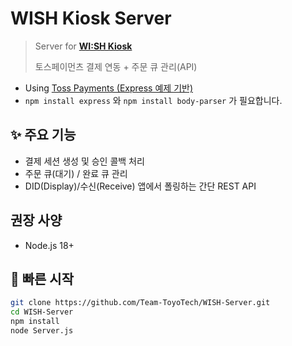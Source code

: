 # WISH Kiosk Server

> Server for **[WI:SH Kiosk](https://github.com/Team-ToyoTech/WISH-Kiosk)**
> 
> 토스페이먼츠 결제 연동 + 주문 큐 관리(API)

- Using [Toss Payments (Express 예제 기반)](https://github.com/tosspayments/tosspayments-sample/tree/main/express-javascript)
- `npm install express` 와 `npm install body-parser` 가 필요합니다.  

## ✨ 주요 기능
- 결제 세션 생성 및 승인 콜백 처리
- 주문 큐(대기) / 완료 큐 관리
- DID(Display)/수신(Receive) 앱에서 폴링하는 간단 REST API

## 권장 사양
- Node.js 18+

## 🚀 빠른 시작
```bash
git clone https://github.com/Team-ToyoTech/WISH-Server.git
cd WISH-Server
npm install
node Server.js
